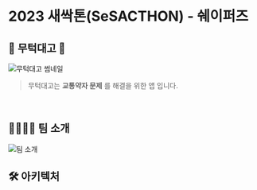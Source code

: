 # 2023 새싹톤(SeSACTHON) - 쉐이퍼즈

## 🚂 무턱대고 🚂
![무턱대고 썸네일](https://sesacthon.s3.ap-northeast-2.amazonaws.com/assets/main.png)
> 무턱대고는 **교통약자 문제** 를 해결을 위한 앱 입니다.
<br />

## 👨‍👩‍👧‍👦 팀 소개
![팀 소개](https://sesacthon.s3.ap-northeast-2.amazonaws.com/assets/team.png)

## 🛠️ 아키텍처
